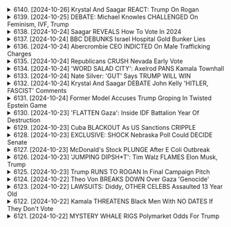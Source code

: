 <details>
<summary>6140. [2024-10-26] Krystal And Saagar REACT: Trump On Rogan</summary><br>

<a href="https://www.youtube.com/watch?v=9DI9QkunnJw" target="_blank">
    <img src="https://img.youtube.com/vi/9DI9QkunnJw/maxresdefault.jpg" 
        alt="[Youtube]" width="200">
</a>

# Krystal And Saagar REACT: Trump On Rogan

以下は、提供された文章の客観的な要約です。内容を小節に分け、条項形式で整理しています。

**I. ポッドキャストにおける政治家インタビューの現状に対する批判**

*   **インタビューの軟弱性:** 政治家がポッドキャストに登場し、友好的な雰囲気の中で軟派なインタビューを受ける傾向が強まっている。厳しい質疑応答が避けられ、有権者が候補者を真に理解する機会が不足している。
*   **プロパガンダの懸念:** 特定の政治家のインタビューは、単なる宣伝になりがちで、有益な議論を提供するものではないという批判がある。
*   **有権者の能力低下:** 厳しい質疑応答がない状況は、有権者自身が候補者を評価し、判断する能力低下につながるという懸念がある。
*   **インタビュー形式の非対称性:** 政治家がポッドキャストに参加する動機づけは、世論の圧力よりも、短期的な戦術的利点(好意的な印象を与えること)にある場合が多いと指摘。

**II. 各種問題に対する背景と考察**

*   **政治家への期待値の変化:** 過去においては政治家に対してより厳しい質問を求めることが一般的であったが、現代社会ではそうではない。
*   **特定のキャラクタータイプ:** 圧力をかけられるような質問をするには、育った背景や性格タイプが影響する。
*   **インタビューの対象者:** 賭け金が少ない作家などと比較して、政治家は大統領候補であるという点、および異質性から、異なる基準で評価されるべきであると主張。
*   **議論の形の欠如:** 現在は政治討論会が減少しており、有権者が候補者の政策やビジョンを比較する機会が不足している。

**III. 全体的な結論と問題提起**

*   **憂鬱な現状認識:** 全体として、政治インタビューの質の低下や、有意義な議論の欠如を憂慮する認識が示されています。
*   **今後の動向:** ポッドキャストにおける政治的議論の特徴が今後も変わらないだろうという予想。
*   **有意義な議論の必要性:** 政治家に対するインタビューは、単なる宣伝ではなく、有権者が候補者を評価するための有意義な情報を提供するものでなければならないという主張。
</details>

<details>
<summary>6139. [2024-10-25] DEBATE: Michael Knowles CHALLENGED On Feminism, IVF, Trump</summary><br>

<a href="https://www.youtube.com/watch?v=7mFRIppbBCA" target="_blank">
    <img src="https://img.youtube.com/vi/7mFRIppbBCA/maxresdefault.jpg" 
        alt="[Youtube]" width="200">
</a>

# DEBATE: Michael Knowles CHALLENGED On Feminism, IVF, Trump

## Breaking Points 討論內容重點整理 (Michael Knowles & Ryan Grim)

**核心主題:** 本集 Breaking Points 討論了美國政治、公共利益、個人主義及文化議題，並批判了當前民主黨的發展方向。

**I. 政治路線對立:**

* **昔日分工的顛倒:** 現今美國政治出現了角色互換的趨勢。過往共和黨強調個人主義與經濟增長，民主黨強調公共利益；如今情況顛倒，共和黨(特別是保守派)更关注公共利益与團結，民主党則更加強調過度的個人主義與個人自由。
* **民主黨缺失公共利益：** 討論者認為民主黨忽視了公共利益，而著重於個人選擇及自由，例如關於性別、堕胎等議題。
* **伯尼·桑德斯：** 討論者讚賞伯尼·桑德斯對公共利益的關注，但批評他的方案並未真正切中要害(如同 G.K. Chesterton 對 George Bernard Shaw 的評價。前者欣賞後者的價值觀，但認為方向錯誤)。

**II. 文化議題與女性主義批判:**

* **女性主義的负面影響：** 討論者認為現狀下的女性主義有害，導致女性處於劣勢，並反對女性主義的核心觀點。他們將中絶視為女性主義問題的一個側面，而非核心。他們認為女性主義對人性的理解存在根本錯誤。
* **中絕議題：** 對於中絶議題，討論者認為其並非女性主义的核心所在，而是一个独立的問題，并且是对女性的伤害。

**III. 媒體與紀錄片**

* **Daily Wire 紀錄片：《My candle won't defeat the allegations》** 討論者提到了他們製作的紀錄片，核心在於批判過度關注中絶議題的傾向，並論述女性主義的危害。

**IV. 政治共識與社群目標**

* **對共同目標的渴望：** 討論者指出，許多人渴望參與有共同目標、具有意義的社群活動。他們認為選舉結果反映了這種渴望，以及對社會分裂的擔憂。
* **共和黨的共通利益：** 討論者認為共和黨在強調共通的經濟利益和團結方面，做得比民主黨更好。

**V. 其餘討論內容:**

* **歷史典故：** 討論者引用了 G.K. Chesterton 和 George Bernard Shaw 的友誼，用來闡述伯尼·桑德斯的理念。
* **語詞來源：** 討論者对 "Strumpet" 这个词的词源进行了讨论.
* **社會目標：** 讨论对社会目标的追求.

**总结:** 本集 Breaking Points 主要批判了當前美國民主黨的發展趨勢，以及現代女性主義的影響。强调了團結、公共利益和共同目標的重要性，並認為這些價值觀正在美國社會中逐漸流失。
</details>

<details>
<summary>6138. [2024-10-24] Saagar REVEALS How To Vote In 2024</summary><br>

<a href="https://www.youtube.com/watch?v=0s5FOkLhxkY" target="_blank">
    <img src="https://img.youtube.com/vi/0s5FOkLhxkY/maxresdefault.jpg" 
        alt="[Youtube]" width="200">
</a>

# Saagar REVEALS How To Vote In 2024

## 總統權力與影響力：重點摘要

以下內容基於文章所述，歸納總統權力、實際影響力及投票考量：

**I. 總統權力範圍概述**

*   **外交與戰爭:** 外交權與參與戰爭的權力是總統明確的權力。
*   **最高法院任命:** 總統通過任命最高法院大法官，影響長期司法決策和法律解讀（涉及社會法及經濟法）。
*   **行政命令解讀:** 總統可透過對現有法律的行政解讀，影響政策走向（以移民政策為例）。
*   **赦免權:** 總統擁有赦免權力。

**II. 總統影響力的實際限制**

*   ** Конгрес（國會）:** 總統對 законодательство（立法）有間接影響，但最終決定權掌握在國會手中。總統推動法案的成功率取決於與國會的協調及妥協，或利用民意壓力。
*   **司法覆議權:** 最高法院可透過判決宣告總統行政命令違憲，限制總統權力。
*   **官僚機構:** 各部會官僚系統對於政策推動有重要的影響力，總統難以完全掌控。

**III. 總統權力與特定政策領域**

*   **移民政策:** 總統可透過行政命令 (例如：邊境政策) 影響移民情況，但根本變更需國會通過法律修正。
*   **財政與稅務:** 總統可通過預算法案影響財政分配，但稅制變更需國會通過法案。
*   **外交政策:** 總統可以推動外交路線，但涉及國際條約仍需國會批准。

**IV. 「溫控民意」 政治理論**

*   **政治權力擺動：**  此理論指出：左派上台，國家政策偏向右；右派上台，國家政策偏向左。
*   **政策實際執行：** 投票人應了解，自己投票時看到的，是現行法律的解讀，而非政客許諾的美好藍圖。

**V. 投票考量 (對選民的建議)**

*   **自問自答：**
    1.  所重視的政策，總統是否真正有能力執行？
    2.  即使總統能夠推動政策，政策是否能通過國會審議成為法律?
*    **明確目標：** 投票前，應清晰了解自己的政治目標，而非盲目支持某一位政黨或候選人,了解可行的政策空間及可能性。
*   **設定合理期待：**  不要期望總統能徹底改變現狀，權力是有限的。

**VI. 「非凡總統」的期望與現實**

*   **歷史案例:** 富蘭克林．羅斯福（FDR）和西奧多．羅斯維爾特（Teddy Roosevelt）都是能真正影響並推動國家進步的總統。
*   **當今挑戰:**  當今的總統權力受到更多限制，很難複製歷史上那些非凡總統的偉業。

**總體結論：**

文章強調，理性選民應該清楚了解總統權力的局限性，設定合理的期望,並根據自己重視的政策來做出選擇。參與投票固然重要，但在投票前仔細思考,了解自己正在投票的是什麼,才有可能真正影響國家的發展方向。
</details>

<details>
<summary>6137. [2024-10-24] BBC DEBUNKS Israel Hospital Gold Bunker Lies</summary><br>

<a href="https://www.youtube.com/watch?v=TeiyDGsbSws" target="_blank">
    <img src="https://img.youtube.com/vi/TeiyDGsbSws/maxresdefault.jpg" 
        alt="[Youtube]" width="200">
</a>

# BBC DEBUNKS Israel Hospital Gold Bunker Lies

以下是內容的重點整理，以條列格式呈現，並使用正式用語：

**一、 加沙地帶人道主義危機和以軍策略**

*   **封鎖策略及糧食禁運：** 以色列似乎實施「軍事長官計畫」，意圖封鎖北加沙，透過切斷糧食供應迫使居民離開，並假設所有該地區住民均為哈瑪斯成員。
*   **美國政府的擔憂及以色列的否認：**  美國官員已注意到該策略並表達關切，以色列則否認實施該計畫，但仍私下執行。
*   **實際情況：** 北加沙已出現嚴重的糧食短缺，且援助物資受到阻礙，導致民眾爭奪物資的場面頻頻發生。 數週來，北加沙幾乎未獲得糧食援助。
*   **強迫撤離與傷亡：** 以色列軍隊強制撤離北加沙地區，在此過程中發生槍擊和民眾傷亡事件。

**二、 地區政治格局的轉變**

*   **沙烏地阿拉伯與伊朗的外交突破：** 首次舉行了兩軍的聯合軍事演習，顯示出沙烏地阿拉伯與伊朗關係的改善。
*   **中東地區的聯手：** 隨著巴勒斯坦問題日益受到關注，中國正充當以色列與一些中東國家之間的調解人。
*   **地區力量的重新排列：** 此次事件可能導致中東地區出現新的聯盟，與美國和以色列形成對立。

**三、 美國政府的角色與政策立場**

*   **對以色列政策的關切：** 美國政府對以色列的封鎖策略表示擔憂，並認為其可能對地區穩定造成負面影響。
*   **對以色列的資金支援：** 雖然美國政府對以色列採取行動表示擔憂，但仍持續對其提供資金和軍事支援，這引發了對美國政策一致性的質疑。
*    **缺乏透明度：** 美國政府在公開聲明方面不夠透明，避免批評以色列。

**四、 其他重要議題**

*   **宗教衝突：** 蘇內主義和什葉派間的長期衝突是該地區局勢複雜性的一項因素。
*   **戰爭遺產：**伊拉克戰爭等過往衝突是中東問題的基礎。
*   **中國的影響力：** 中國積極參與中東地區的外交，正在尋求擴大其影響力。
*   **人道主義擔憂：** 由於對哈馬斯成員的誤解，導致對無辜平民造成傷害。

總體而言，此段資訊強調了加沙地區持續惡化的人道主義危機，地區政治格局的轉變以及美國政府所面臨的複雜挑戰。
</details>

<details>
<summary>6136. [2024-10-24] Abercrombie CEO INDICTED On Male Trafficking Charges</summary><br>

<a href="https://www.youtube.com/watch?v=XcDyNBY0kQY" target="_blank">
    <img src="https://img.youtube.com/vi/XcDyNBY0kQY/maxresdefault.jpg" 
        alt="[Youtube]" width="200">
</a>

# Abercrombie CEO INDICTED On Male Trafficking Charges

## 關鍵重點摘要：Abernathy、Didy、Weinstein 等的權力濫用和性侵案件

本報告對涉及 Abernathy、Didy、Weinstein 等人，以及更廣泛的模範行業中性侵和權力濫用的案件進行剖析。

**核心指控與案例：**

*   **Abernathy 案件:** 指控涉及性侵、強制注射等對年輕男模的性侵和虐待，權力對比極端，Abernathy 透過控制事業機會和脅迫對受害者施暴數十年。
*   **權力控制與脅迫:** 指控者指出，類似於 Didy、Weinstein 和 Harvey Weinstein 的手法，Abernathy 透過提供事業機會的承諾，脅迫年輕男模進行性行為，並利用權力差距進行多項不當行為。
*   **業界濫觴和遮掩:** 此類權力濫用的行為長期存在，業界內人士知情，但長期遮掩。
*   **案例類比:** 案件類比於 Harvey Weinstein 的「選角沙發」，以及 Nickelodean 的兒童性侵案，顯示在各個產業，尤其是對年輕人、弱勢群體更為突出。

**系統性問題和更廣泛的影響：**

*   **權力失衡問題:** 權力強者與希望追求事業成功者之間存在巨大的權力失衡，導致不平等關係和濫用。
*   **業界的普遍性問題:** 性侵和權力濫用不僅僅存在於模特行業，而是各個行業中的普遍性問題，尤其在注重外貌、權力和成功機會的行業。
*   **文化態度的轉變:** 社會對於性侵行為的認知度以及文化態度正在轉變，但長久以來缺乏認真對待與關注。

**受害者的困境：**

*   **指控的勇氣:** 受害者需要極大的勇氣才能站出來指控性侵，特別是男性受害者，更需要克服社會刻板印象。
*   **心理創傷:** 受害者在遭受性侵後可能會遭受長期心理創傷。
*   **業界沉默：** 業界長期以來對此類行為選擇性沉默，加劇了受害者的處境。

**總結：**

此案件凸顯了權力濫用、性侵以及相關行業長期存在的系統性問題。必須採取行動，建立更安全、尊重和公平的環境，保護弱勢群體，並確保責任追究。
</details>

<details>
<summary>6135. [2024-10-24] Republicans CRUSH Nevada Early Vote</summary><br>

<a href="https://www.youtube.com/watch?v=OS1h5t5d2Ao" target="_blank">
    <img src="https://img.youtube.com/vi/OS1h5t5d2Ao/maxresdefault.jpg" 
        alt="[Youtube]" width="200">
</a>

# Republicans CRUSH Nevada Early Vote

## 概括重點整理：政治與土地變遷趨勢

以下為上述文字紀錄之重點整理，以條列式呈現，並採用正式用語進行歸納：

**一、全國房地產與人口流動趨勢：**

*   **人口流動增強：** 全美各地均出現人口流動現象，尤其以太陽帶（Sun Belt，指美國南部與西南部）地區為最顯著，為二次大戰後最大規模的國內遷徙。
*   **城鄉差異擴大：** 隨著人口遷徙，過去相對未開發的各州（如蒙坦納州）正面臨人口結構的快速更變，及由外來人口所帶來的文化及生活方式的衝擊。
*   **房地產價格波動：** 人口遷徙與房地產市場的連動，導致部分地區（如蒙坦納州、德克薩斯州、加利福尼亞州）的房地產價格上漲，使得當地居民產生不滿。

**二、蒙塔納州選舉與社會政治動態：**

*   **蒙塔納州參議員選舉變化：** 民主黨參議員候選人約翰·泰斯特（Jon Tester）可能面臨落選風險，對手提姆·薛 (Tim Sheehy) 在一次事件中被踢爆造假履歷。
*   **社群分化：** 湧入蒙塔納州的保守派人士與在地居民間產生摩擦，形成社群分化，本地人對外來人口的文化入侵與地價上漲感到不滿。
*   **選情與在地身份認同：** 該州選舉呈現一種特殊的現象，在地長大的候選人（如泰斯特）強調與本地價值觀的聯繫，以對抗外來人口的挑戰。

**三、全國政治與社會議題的關聯：**

*   **政治極化的影響：** 人口遷徙加劇了政治極化現象，不同政治立場的人群集中在特定地區，使得選舉和社會議題更加緊張。
*   **土地使用與環境保護：** 人口增長與土地開發帶來資源競爭與環境保護的問題，使得土地使用成為爭議核心。
*   **在地認同的強化：** 在人口流動的背景下，在地認同和地方文化價值觀受到重視，成為政治競選和社群建設的重要策略。

**四、傳播媒體與資訊傳遞：**

*   **影音傳播的影響：** 利用影音平台（如 YouTube）傳遞資訊，並鼓勵觀眾點讚與留言，以擴大節目影響力。
*   **訂閱機制與獨立媒體：** 透過訂閱機制獲取資金，支持獨立媒體的發展，並提供觀眾免費接收節目資訊的管道。

**總結:**

上述內容揭示了美國人口流動與地區政治變遷的複雜關聯。在人口重分配的趨勢下，各地區的政治生態、社群關係、土地使用等議題均受到深刻影響。理解這些變遷對於認識美國當前社會政治趨勢至關重要。
</details>

<details>
<summary>6134. [2024-10-24] 'WORD SALAD CITY': Axelrod PANS Kamala Townhall</summary><br>

<a href="https://www.youtube.com/watch?v=vBtZJF4s4LA" target="_blank">
    <img src="https://img.youtube.com/vi/vBtZJF4s4LA/maxresdefault.jpg" 
        alt="[Youtube]" width="200">
</a>

# 'WORD SALAD CITY': Axelrod PANS Kamala Townhall

## Breaking Points 討論 Kamala Harris 的競選策略分析：重點摘要

以下為對 Breaking Points 對 Kamala Harris (KLA Harris) 競選策略的討論重點整理：

**一、 主要的競選信息與政策焦點：**

*   **經濟議題的突破口：** Harris 團隊在經濟議題上進行大量廣告投入，並在多個經濟問題的民意調查中，超越了 Trump 的支持度。
*   **稅金、日用品成本與醫療：**  Harris 在稅金、日常用品成本上更有說服力，縮小了與 Trump 在醫療費用和燃油價格等問題上的不利差異。
*   **針對特定族群的政策訊息：**  討論指出，Harris 的政策訊息似乎有效地向特定選民傳達，特別是在經濟問題上。

**二、 Harris 的談判風格及公眾形象：**

*   **“詞語沙拉城市”(Word Salad City)：**  批評 Harris 經常迴避直接回答問題，轉而使用冗長且不切題的回答，被形容為進入“詞語沙拉城市”。
*   **媒體標準的差異：** 討論指出，與 Trump 相比，Harris 在媒體的審查和關注度方面，有明顯差異。 Trump 傾向於因其標新立異的言論而受到更多關注和審查。
*    **對抗媒體批判：** 评论员认为，哈里斯经常规避问题。

**三、 Harris 在激烈州(Battleground State)的策略：**

*   **經濟廣告的重點投放：**  Harris 團隊在激烈州進行了大量的經濟問題廣告投放，似乎對選民產生了積極影響。
*   **有效彌補經濟 Gap：**  Harris 利用廣告策略，有效地縮小了在經濟議題上的支持度差距。

**四、 對競爭對手 Trump 的分析：**

*   **媒體審查的雙重標準：** 讨论指出，媒体对 Trump 和 Harris 的标准存在差异。Trump 的言行更受关注和审查，而 Harris 的行为则相对较少。
*   **獨特的政治家身份：**   Trump 被認為是一個獨特的政治家，享有不同的媒體審查標準。

**五、 討論結論：**

*   **政策的有效性與可行性：**   评论员对哈里斯的政策是否可以真正实施表示怀疑。
*   **政治现实的考量：**   讨论承认华盛顿的政治环境复杂，实现政策目标可能面临诸多阻碍。
*  **哈里斯的優勢：** Harris 的競選策略似乎正在產生影響，尤其是在經濟問題上。
</details>

<details>
<summary>6133. [2024-10-24] Nate Silver: 'GUT' Says TRUMP WILL WIN</summary><br>

<a href="https://www.youtube.com/watch?v=Xo5TCvfjNWI" target="_blank">
    <img src="https://img.youtube.com/vi/Xo5TCvfjNWI/maxresdefault.jpg" 
        alt="[Youtube]" width="200">
</a>

# Nate Silver: 'GUT' Says TRUMP WILL WIN

## 本文 學術內容總結

以下依據文章內容，進行重點歸納整理：

**一、大選民意與傾向分析**

*   **整體情勢概觀：** 本文分析美國總統大選前夕的民意調查數據，並指出目前（截至文稿所述時間）對於特朗普而言，大選情勢相對樂觀，但強調隨時可能有變數。
*   **關鍵搖擺州：** 特別關注了「藍牆州」（Blue Wall States）—— 賓夕法尼亞州、密西根州等地的選情，這些地區在過去一直是民主黨的票倉，但近年來選情呈現反轉趨勢。數據顯示，這些地區早期投票的傾向與過往不同，正向共和黨傾斜。
*   **無黨派選民的分析：** 對無黨派選民的投票動向進行解讀，指出其中包含不少曾為共和黨員，但因種種因素脫離黨籍的選民。同時，也觀察到越來越多的年輕選民，雖然對民主黨抱有疑慮，但仍傾向於將選票投給民主黨候選人，而非共和黨。
*   **內華達州的選情：** 在內華達州，早期投票數據顯示，年輕的無黨派選民比例較高。這些選民對民主黨的支持度通常較高，但作者認為，仍需觀察實際投票情況，以判斷內華達州的選情是否會向民主黨靠攏。
*   **對手哈里斯的策略分析：**指出對手哈里斯的策略，包含試圖加深選民對特朗普的負面印象，以及試圖塑造其危險形象。

**二、 選民人口統計學及政治態度變化**

*    **年輕族群的政治立場：** 文本強調年輕一代選民對傳統黨派的認同感降低，更傾向於基於特定議題進行投票。儘管對民主黨存在疑慮，他們通常仍不願支持共和黨。
*   **無黨派選民的多樣性：** 分析無黨派選民的構成，發現他們既包含曾為共和黨員，也包含對各黨派皆不滿意的年輕族群，導致他們的投票動向難以預測。

**三、 競選策略及候選人形象塑造**

* **哈里斯競選策略分析：**分析哈里斯的競選策略，包含嘗試加深選民對特朗普的負面印象，以及利用選民對其領導能力的擔憂。
*   **候選人形象：** 強調了對哈里斯的領導能力和形象的質疑，例如對其擔任最高司令官資格的疑慮。

**四、選舉預測與影響因素**

*   **搖擺州的重要性：** 強調了搖摆州對大選結果的影響，以及早期投票數據對選情預測的重要性。
*  **早期投票數據分析：** 強調了早期投票數據在不同搖摆州呈現的趨勢及對選情的影響，並指出各州選情發展有異。

**總結：**

作者通過對民意調查數據和早期投票趨勢的分析，對美國總統大選前的選情進行了評估。作者認為，特朗普目前處於有利地位，但選情仍存在變數，特別是搖摆州和無黨派選民的態度變化。
</details>

<details>
<summary>6132. [2024-10-24] Krystal And Saagar DEBATE John Kelly 'HITLER, FASCIST' Comments</summary><br>

<a href="https://www.youtube.com/watch?v=QCG3GBU3OWg" target="_blank">
    <img src="https://img.youtube.com/vi/QCG3GBU3OWg/maxresdefault.jpg" 
        alt="[Youtube]" width="200">
</a>

# Krystal And Saagar DEBATE John Kelly 'HITLER, FASCIST' Comments

## Breaking Points 访谈内容的重点摘要和结构化整理

以下是对 Breaking Points 频道访谈内容的重点整理，以小节分类，并结构化为清晰的要点，力求客观、正式：

**I. 对特朗普政府时期及之后事件的评估**

*   **权力制衡的削弱：** 访谈嘉宾认为最高法院在制度层面的权力制衡作用已经失效（“卡伦奇”），加剧了对政治体系稳定性的担忧。
*   **特朗普的煽动性言论：**嘉宾指出，即使特朗普不再担任总统，他煽动性言论的风险依然存在，尤其是在最糟糕的情况下可能会煽动极端行为。
*   **前政府官员的证词：**特朗普的许多曾经支持他的官员( 包括副总统)，公开批评特朗普的极端冲动。这进一步表明特朗普对系统的潜在破坏性。

**II. 对 1 月 6 日事件的反思与评估**

*   **重演风险较低：** 尽管过去存在风险，但嘉宾认为由于多方面的因素，重演 1 月 6 日事件的可能性已经显著降低。这些因素包括：
    *   **法律体系的反应：** 与涉及1月6事件的涉案人员已经采取了明确的法律行动，例如失去律师资格、破产等。
    *   **机构合作: ** 机构已经从之前发生的事件中吸取了教训， 并进行必要的协调合作以避免类似事件再次发生。
    *   **选举制度的修正:** 由于选举人投票法（Election Count Act）的通过及其他相关制度的调整，未来发生类似情况的可能性已降低。
*   **潜在的新风险:** 与完全避免类似事件相比，更需要注意潜在的新变种风险，即其他形式的煽动性言论或行动。

**III. 权力制衡及制度的风险**

*   **司法公正的丧失：**嘉宾强调，司法部门如果沦为政治工具， 迫害政治对手，将对国家构成重大威胁。
*   **对机构合法性的削弱：** 滥用司法资源对政治对手进行追责， 会对国家机构的可靠性与公正性造成严重的破坏。

**IV. 对制度主义者的担忧**

*   **对国家稳定性的潜在威胁：** 嘉宾认为，缺乏有效的制衡机制，国家机构失去监督，将对国家的稳定造成潜在威胁，而这一点是需要认真对待的。

**V. 呼吁独立媒体的支持**

*   **独立媒体的重要性：** 嘉宾强调独立媒体在提供公正、客观信息方面的重要作用。
*   **支持独立媒体的号召：** 鼓励观众通过订阅Breaking Points频道，支持独立媒体的发展。
</details>

<details>
<summary>6131. [2024-10-24] Former Model Accuses Trump Groping In Twisted Epstein Game</summary><br>

<a href="https://www.youtube.com/watch?v=IgMB7qBFhuU" target="_blank">
    <img src="https://img.youtube.com/vi/IgMB7qBFhuU/maxresdefault.jpg" 
        alt="[Youtube]" width="200">
</a>

# Former Model Accuses Trump Groping In Twisted Epstein Game

## Wisconsin 選舉分析重點整理

**一、選民動態與人口結構**

*   **人口凍結現象：** Wisconsin 沒有出現因為大量移民改變選民結構的現象 (與其他州相比)，選民結構相對穩定。
*   **藍領選民動向：** Worker Class 選民對Harris的危機處理能力感到質疑，需要她展現魄力與自信。
*   **選民區間：** Harris的策略在於吸引那些原先對於政治毫無興趣，卻可能轉向投票給 Donald Trump 的選民。

**二、 Harris 競選策略分析**

*   **媒體策略轉變：** Harris 競選團隊策略上開始注重Podcast、訪談節目等非傳統媒体，以接觸新選民。

    *   **Podcast優勢：** 透過Podcast發掘原本沒有政治傾向之選民，與他們建立聯繫。
*   **Harris 個人形象塑造：**

    *   **危機處理能力展现：** 透過媒體曝光，強調她在危機狀況下能處理問題的能力，並展現自信的態度。
    *   **塑造親和力：** Harris 嘗試塑造親和力與平易近人的形象，避免如同 Hillary Clinton 般給人高傲印象。
    *   **強調防衛與軍事：** 強調防衛與軍事方面的政策，吸引對國家安全感較高的選民，即使此舉可能與部分民主黨價值觀相左。

**三、 Trump競選策略分析**

*   **安心感與親和力策略：** Trump 的策略在於傳達安心感，塑造親和力，並將所有問題簡化為 “便宜汽油”與 “令人不悅的推文”所能代表的一切。
*   **轉移焦點：** Trump 將重點放在讓選民相信Harris的能力，而非深入政策討論。

**四、 競選重點與挑戰**

*   **Harris面臨挑戰：** Harris 需要避免在訪談中犯錯或被人掣肘，才能有效傳達訊息。
*   **成功要素：** 若能在訪談中展現其能言之鑿唇的能力，並讓選民相信她能處理危機，則能有效提升選情。
*   **Fox News 的作用：** 儘管 Fox News 可能對 Harris 抱持偏見，但其提供的曝光度對 Harris 來說是正面，能夠展現她應對質疑的能力。

**五、總體分析**

*   **Podcast策略效益：** 競選團隊對於Podcast策略的效益持保留態度，但認為只要能接觸到新的選民，仍具價值。
*   **訊息傳遞：** 競選團隊將重點放在每天發佈訊息，並在新聞週報中取得曝光度，以改變選情。
</details>

<details>
<summary>6130. [2024-10-23] 'FLATTEN Gaza': Inside IDF Battalion Year Of Destruction</summary><br>

<a href="https://www.youtube.com/watch?v=Q2eJHOKBpZw" target="_blank">
    <img src="https://img.youtube.com/vi/Q2eJHOKBpZw/maxresdefault.jpg" 
        alt="[Youtube]" width="200">
</a>

# 'FLATTEN Gaza': Inside IDF Battalion Year Of Destruction

好的，以下是根據所提供文字整理的重點摘要，以正式用語呈現，並按小節劃分，以條列式呈現：

**一、事件概述**

*   **文化遺產破壞與集體懲罰：** 以色列軍隊與士兵公然宣稱破壞加薩地區的巴勒斯坦文化、社會和政治體系，並實行集體懲罰。此舉暗示著不僅是軍事消除，而是全面的民族 cleansing（民族淨化）。
*   **標準雙重現象：** 以色列聲稱堅持高標準，但其行為與二戰後建立的自由主義國際秩序的原則相抵觸，顯露出標準雙重。
*   **報復動機：** 以色列的行為被視為對過去戰爭和暴行的報復，並與聖經中對亞馬雷克人的懲罰相提並論。

**二、自由主義國際秩序的衰落**

*   **自由主義秩序的失敗：** 此次事件被視為全球自由主義，或戰後全球自由主義的失敗之例。
*   **模式顯著：** 這種報復性行為是既定的模式，而非孤立事件，表明人類在經歷重大苦難後，往往會以激烈的手段回擊。
*   **標準應用困難：** 國際社會對於如何在國際法上定義及應用標準遇到困難，即使對於像普丁和以色列這樣的國家也如此。

**三、以色列的態度及影響**

*   **缺乏羞恥感：** 儘管外界對於此次事件是否構成種族滅絕展開辯論，以色列軍官和士兵似乎缺乏羞恥感。
*   **對巴勒斯坦的系統破壞：** 以色列軍隊不僅關注軍事消除，還旨在摧毀整個巴勒斯坦社會和文化體系。
*   **武器實驗：** 有指控稱，以色列的軍事網絡產業複合體利用巴勒斯坦人和佔領地進行新的武器實驗，並以產品在人體上的測試結果進行推銷。

**四、節目預告**

*   **來賓：** 週五節目邀請了Michael Knowels。
*   **選舉：** 節目將邀請 Daily Wire 的來賓參與討論選舉議題。
*   **週末節目：** 將分享 Anthony Loewenstein 的 pod cast 關於以色列軍事網絡產業複合體如何利用巴勒斯坦人和佔領地進行武器實驗。
*   **贊助：** 鼓勵聽眾訪問 Breakingpoints.com 以獲得無廣告的完整版本和支持節目。

希望這份摘要符合您的要求。
</details>

<details>
<summary>6129. [2024-10-23] Cuba BLACKOUT As US Sanctions CRIPPLE</summary><br>

<a href="https://www.youtube.com/watch?v=YudfjkAAPTU" target="_blank">
    <img src="https://img.youtube.com/vi/YudfjkAAPTU/maxresdefault.jpg" 
        alt="[Youtube]" width="200">
</a>

# Cuba BLACKOUT As US Sanctions CRIPPLE

以下是此片段中的主要觀念，以結構化的方式呈現：

**1. 對古巴制裁和政策的總體批評：**

*   **惡意和復仇性政策：**發言者認為，美國對古巴的政策大多是報復和惡意的，而非基於合理的戰略考量。
*   **旅遊限制：** 針對歐洲遊客允許免簽進入美國，但前往古巴者將被禁止10年內入境美國的政策，被認為是不必要的且具有報復性的。
*   **限制巡遊遊艇：**允許古巴裔美國人起訴巡遊公司，認為該公司應該是他們的資產，導致遊輪停止在哈瓦那停靠，進一步損害了古巴的旅遊業。

**2. 對古巴政治及經濟的觀點：**

*   **共產主義的不可行：**發言者認為古巴的共產主義體制是不可行的，並指出了相關的社會經濟問題。
*   **經濟開放的可能性：**如果解除對古巴的制裁，古巴可能會轉向更市場化的經濟體系。
*   **精英掌控：**即使開放經濟，可能只會將財富集中在少數精英手中，但也強調此情況與古巴原有的精英控制相比，有差異。

**3. 古巴地緣戰略考量：**

*   **古巴作為潛在兵器部署地點：**美國擔憂古巴可能像冷戰時期那樣，成為中國等敵對國家部署武器的基地，對美國構成威脅。
*   **核威脅：**即使不是直接的核威脅，古巴的問題最終可能會演變為與核武器相關的爭端。

**4. 古巴社會趨勢：**

*   **移民：**大量古巴人正在尋求離開古巴的方式，通過南美國家前往美國等國家，與早期的馬里亞爾船員事件類似。
*   **旅游业的衰落：** 旅游业正受到制裁和政策的负面影响而遭受打击。

**5. 對其他媒體的評論：**

*   **媒體報導：**對主流媒體報導蓋薩事件的質疑，並稱對此事件的詳細報導更為出色。

總體而言，發言者對美國對古巴的政策持批評態度，認為這些政策大多是基於惡意和復仇，而非戰略，並指出這些政策對古巴的經濟和社會產生了负面影响。同時，也強調古巴的地緣戰略重要性。
</details>

<details>
<summary>6128. [2024-10-23] EXCLUSIVE: SHOCK Nebraska Poll Could DECIDE Senate</summary><br>

<a href="https://www.youtube.com/watch?v=AD-IKSLP7-8" target="_blank">
    <img src="https://img.youtube.com/vi/AD-IKSLP7-8/maxresdefault.jpg" 
        alt="[Youtube]" width="200">
</a>

# EXCLUSIVE: SHOCK Nebraska Poll Could DECIDE Senate

以下針對提供文本的重點整理，包含選舉背景、選民動向和候選人策略。

**I. 選舉背景與情势**

*   **選舉關鍵：** 內布拉斯加州上議院議員席位的競選，結果將影響美國議會的控制權。
*   **現狀評估：** 共和黨候選人德布·費雪 (Deb Fischer) 目前領先，但民主黨候簡·奧斯本 (Dan Osborn) 展現出競爭力。
*   **選舉時間：** 選舉接近尾聲，投票正透過郵寄方式進行。

**II. 選民動向與分析**

*   **黨派效忠度：** 共和黨選民對唐納·川普的忠誠度極高(高達94%)。
*   **關鍵票源：** 奧斯本需要能夠爭取到一部分共和黨選民(約14%)的支持，才能扭轉局勢。
*   **政治極化：** 在極化的政治環境下，選民往往只看重政黨立場，而忽略候選人的個別特質。

**III. 候選人策略與挑戰**

*   **費雪的優勢：** 費雪與五角大樓關係密切，有充足的選舉資金支持。
*   **費雪面臨的挑戰：** 如何確保共和黨選民的動員率，並有效抵擋奧斯本的攻勢。
*   **奧斯本的挑戰：** 需要說服獨立選民與搖擺選民，建立對他的信任；並有效爭取到共和黨選民的支持。
*   **政策立場：** 奧斯本需要明確他的政治立場，特別是在關鍵議題上。他的模糊態度可能會被選民質疑。
*   **政黨聯盟：** 選民對奧斯本與何種政黨合作(民主黨、共和黨或無黨籍)感到猶豫不決。這會影響選民對他的信任度。

**IV. 選舉資金與訊息傳遞**

*   **選舉資金：** 共和黨可能會投入更多資金到內布拉斯加州，以確保勝利。
*   **廣告策略:** 如何運用電視廣告有效觸達選民，是一個重要的議題。由於內布拉斯加州人較少收看電視，如何讓選民接觸到廣告是一個挑戰。
*    **訊息重點：** 候選人需要有效的溝通策略，讓選民了解他們的政策立場，並建立選民的信任。

**總結：**

內布拉斯加州上議院議員席位競選已接近尾聲，選舉結果將決定美國議會的控制權。 共和黨候選人費雪目前具有優勢，但民主黨候選人奧斯本也具有競爭力。 最終結果將取決於候選人能否有效爭取到搖擺選民的支持，以及在訊息傳遞和選舉資金等關鍵因素上取得成功。
</details>

<details>
<summary>6127. [2024-10-23] McDonald's Stock PLUNGE After E Coli Outbreak</summary><br>

<a href="https://www.youtube.com/watch?v=yu1jqIep3xs" target="_blank">
    <img src="https://img.youtube.com/vi/yu1jqIep3xs/maxresdefault.jpg" 
        alt="[Youtube]" width="200">
</a>

# McDonald's Stock PLUNGE After E Coli Outbreak

## 學術文獻總結：麥當勞大腸桿菌疫情分析

**概述：**

本學術文獻整理針對近期麥當勞爆發的食物傳播性疾病事件進行分析。該事件涉及多州受影響，初步判定來自於食材污染，並探討了疫情背後可能的原因、公眾衛生應對與潛在的飲食潮流影響。

**一、疫情概況與影響**

*   **疫情蔓延：** 報導指出，事件於2024年10月22日爆發，共影響十個美國州（科羅拉多、堪薩斯、猶他、懷俄明、愛達荷、衣阿華、密蘇里、蒙特拿、奈布拉斯卡、內華達、新墨西哥、奧克拉荷馬）。截至報告時間，已確認49人感染，一人因大腸桿菌感染死亡，另有十人因病入院。
*   **病原判定：** 初步調查認為，感染源可能與麥當勞的「四分之一磅手作漢堡」（Quarter Pounder）餐點中的生洋蔥有關。疫情蔓延模式與供應鏈的集中性具有高度關聯性。

**二、疫情肇因與食品安全**

*   **污染源追查：** 調查人員正積極鑑定污染的食材成分，初步鎖定由單一供應商提供的生洋蔥為潛在污染源。
*   **生洋蔥風險：** 生洋蔥具備微生物滋生的特性，大腸桿菌的控制相對困難，成為食品安全管理的重大隱患。
*   **工業化食品安全：** 文獻提及，儘管快餐業強調衛生標準，但其工業化生產模式仍存在食品安全風險。

**三、公眾衛生應對措施**

*   **即時性應對：** 麥當勞與公眾衛生部門積極合作展開疫情調查與控制，已暫停部分地區供應四分之一磅手作漢堡中使用的生洋蔥。
*   **供應鏈管理：** 透過追蹤供應鏈，找出潛在污染源，以控制疫情擴散。
*   **潛在風險提示：** 呼籲大眾注意食用生洋蔥的潛在風險，特別是免疫防禦較弱者。

**四、疫情所反映的飲食趨勢**

*   **對工業食品的反思：** 文獻提及前任總統川普對快餐業的態度，認為其注重工業化生產，但同時強調衛生標準，暗示著對於工業食品安全的質疑。
*   **無肉飲食的討論：** 文獻提及作者對無肉飲食的考慮，暗示著部分消費者對食品安全的擔憂，正促使他們尋求更健康、可持續的飲食方式。
* **食品安全意識提升：** 此次事件或將提升大眾對於食品安全及飲食選擇的意識。

**總結：**

本次事件提醒各方，除了強化食品安全管理外，還應完善供應鏈追溯體系、提升食品檢測能力、加強公眾衛宣教，並鼓勵發展多元化、可持續的飲食模式，以降低食品安全風險，維護公共健康。
</details>

<details>
<summary>6126. [2024-10-23] 'JUMPING DIPSH*T': Tim Walz FLAMES Elon Musk, Trump</summary><br>

<a href="https://www.youtube.com/watch?v=jUEuvddCI8g" target="_blank">
    <img src="https://img.youtube.com/vi/jUEuvddCI8g/maxresdefault.jpg" 
        alt="[Youtube]" width="200">
</a>

# 'JUMPING DIPSH*T': Tim Walz FLAMES Elon Musk, Trump

以下是從提供的文本中抽出清楚、客觀的重點整理，以小節歸納並采用條列格式：

**I. 哈里斯陣營的選戰策略及擔憂**

*   **關鍵信息傳播失敗：**將特朗普標記為威脅民主的策略，對勞工階層選民效果不佳。
*   **阿拉伯裔美國人選票流失：**民意調查顯示特朗普在阿拉伯裔美國人社群的支持率正在上升（從42%到45%）。
*   **對選舉夜結果的擔憂：**哈里斯陣營擔心特朗普會在選舉夜提前宣佈獲勝，並對此做好準備。
*   **選舉過程的透明度：**強調確保選舉過程公正與透明的重要性，以避免產生對選舉結果的質疑。

**II. 針對前政權的中東政策的批評**

*   **對陳舊外交政策的不滿：**批評布什政權的中東政策，並強調阿拉伯裔美國人對此的不滿，以及這可能對投票意向的影響。
*   **對加薩、黎巴嫩局勢的關注：**強調目前的國際局勢（加薩、黎巴嫩、伊朗）加劇了對美國政府的不信任感。

**III. 對選舉夜程序潛在問題的預期**

*   **歷史經驗：** 指出前一次選舉中，投票結果的延遲導致對選舉公正性的質疑和對結果的不信任。
*   **結果透明度：** 呼籲選舉夜能有更清晰的結果，但預期可能無法實現。

**IV. 哈里斯陣營的應對策略**

*   **預先準備：** 強調哈里斯的團隊已做好應對選舉日之後各種情況的準備。
*   **聚焦當下：** 陣營專注於目前的選舉挑戰。
*   **尋求明確結果：** 期望選民為確保明確的結果做出貢獻，而不仅仅是为了支持某个候选人。

**V. 其他討論要點**

*   **民主信息反噬：**重複“民主”字眼可能抵消吸引選民的效果。
*   **選民偏好：** 許多選民希望有明確的結果，而不是為了支持特定候選人而投出選票。
</details>

<details>
<summary>6125. [2024-10-23] Trump RUNS TO ROGAN In Final Campaign Pitch</summary><br>

<a href="https://www.youtube.com/watch?v=ThpMySFg0JI" target="_blank">
    <img src="https://img.youtube.com/vi/ThpMySFg0JI/maxresdefault.jpg" 
        alt="[Youtube]" width="200">
</a>

# Trump RUNS TO ROGAN In Final Campaign Pitch

## Breaking Points 內容重點摘要：

**一、競選活動與資金問題：**

*   **美國公司與美國Pack：** Elon Musk 成立美國公司 (美國Pack) 為競選活動提供資金支持。
*   **政治獻金與股權：** Musk 若進入政府高位，可能需要出售股權以避免利益衝突，觸發巨額資本利得稅，甚至導致破產。
*   **稅務減免與股權：** 存在潛在的稅務減免機會，但前提是必須放棄旗下的重要公司（如SpaceX、特斯拉）的CEO職位，否則減免額度可能微乎其微。

**二、潛在的利益衝突及道德風險：**

*   **政府合約與補貼：** Musk 的公司（如SpaceX、特斯拉）大量依賴政府合約和補貼，若進入政府，將失去監管和監督的必要性，存在潛在風險。
*   **利益衝突：** 進入政府後，Musk  可能需要處理涉及自身公司利益的政策決策，產生利益衝突，並對市場產生不公平的影響。
*   **缺乏透明度：** 由於Musk掌控多重商業權益，他是否會公允行使政府職務仍有待考量。

**三、右翼媒體的關注點：**

*   **關注點過於狹隘 :**  右翼媒體過於關注Musk個人的行為，而忽略了他公司的商業模式和政府支持，導致對其行為的理解不夠全面。
*    **缺乏獨立性**：右翼媒體對Musk的報道過於正面，缺乏獨立的分析和批判，未能充分揭示其行為的潛在風險。

**四、總體疑慮及道德困境**

*   **歷史類比:** 70年代的人或許難以想像這種情況–一個如此富有且擁有眾多商業利益的人進入政府高層。
*   **道德和法律邊界 :** 即使以最具慈善心態的方式進行，將Musk置於政府職位也將面臨幾乎不可能克服的道德和法律挑戰。

**五、鼓勵支持:**

*   **鼓勵點擊贊好按鈕 :** 請喜歡此影片的觀眾按讚。
*   **鼓勵訂閱 :** 請訂閱Breaking Points 及 Counterpoints 頻道。
*   **鼓勵加入會員 :** 如果有興趣，請訪問Breakingpoints outcome，成為VIP會員並每天獲得完整內容。
</details>

<details>
<summary>6124. [2024-10-22] Theo Von BREAKS DOWN Over Gaza 'Genocide'</summary><br>

<a href="https://www.youtube.com/watch?v=o-agETc7wp8" target="_blank">
    <img src="https://img.youtube.com/vi/o-agETc7wp8/maxresdefault.jpg" 
        alt="[Youtube]" width="200">
</a>

# Theo Von BREAKS DOWN Over Gaza 'Genocide'

以下為影片內容重點整理，以條列式呈現：

**一、對CNN報導的批評：**

*   批評 CNN 刊登以以色列士兵為主題的報導，該報導將其描述為因工作而遭受創傷，與二戰時期對獄卒的描寫相提並論，認為此舉不恰當。
*   強調以色列士兵在社群媒體上公開炫耀戰爭罪，而非感到良心不安，更顯得報導失焦。

**二、加沙與黎巴嫩的地緣政治情勢:**

*   以色列向美國提出，要求終止黎巴嫩戰爭，條件包含以色列軍隊在邊境強化軍備、重建軍事設施，以及黎巴嫩空域允許以色列軍方自由進行作戰行動。
*   將以色列的要求視為對黎巴嫩主權的侵犯，並將此類情勢比喻為在中國的控制下美國領土主權受限的情況。
*   指出以色列正在試圖將黎巴嫩的領土納入控制範圍，並以此類推，可能將其在加沙地帶的擴張政策類比。

**三、以色列的擴張意圖，與宣傳手法**

*    以色列暗示可能對加沙地帶進行全面佔領和重新定居政策，其宣傳手法與過往相似，即宣稱黎巴嫩醫院下方存在 Hezbollah 設施，以此為藉口將對黎巴嫩醫療系統的攻擊合理化，如同過去在加沙地带的作法。
*   以色列提出的條件極為強硬，幾乎沒有任何一方會同意，因此質疑此舉是否真有尋求和平的意圖。

**四、對美國外交政策的質疑：**

*   批評美國對以色列的要求沒有明確的界限，質疑美國在國際關係中的立場和影響力，暗示美國似乎在外交政策上的要求和原則，對於不同的盟友有不同的標準。

**五、節目資訊：**

*  鼓勵觀眾點讚、留言，以擴大節目影響力。
*  邀請觀眾前往 breakingpoints.com 訂閱，每日獲得節目內容並支持獨立媒體。
</details>

<details>
<summary>6123. [2024-10-22] LAWSUITS: Diddy, OTHER CELEBS Assaulted 13 Year Old</summary><br>

<a href="https://www.youtube.com/watch?v=WyewlciSOYk" target="_blank">
    <img src="https://img.youtube.com/vi/WyewlciSOYk/maxresdefault.jpg" 
        alt="[Youtube]" width="200">
</a>

# LAWSUITS: Diddy, OTHER CELEBS Assaulted 13 Year Old

## 迪迪（Diddy）性侵指控事件學術文獻整理

以下針對您提供的文章內容，進行學術風格之文獻總結，包含主要重點、觀念、原因、解決方案、結論與建議等。

**一、事件背景與核心指控**

*   **事件主題：** 針對知名音樂製作人暨企業家迪迪 (Diddy) 接連湧現的性侵及性剝削指控。
*   **核心指控：** 多名受害者提出訴訟，分別指控迪迪於2000至2010年間進行性侵犯、性剝削，以及涉及未成年少女的性侵，部分指控提及涉及多名知名人士的共犯行為。
*   **訴訟發展：** 迪迪目前正面對至少7起的聯邦訴訟，由同一位德州律師代為提出，訴訟內容指控範圍擴及長達數十年。

**二、案件細節與關鍵證據**

*   **高衝擊性指控：** 一位年僅13歲的女性指控於參加MTV音樂頒 AWARD 於紐約時，被迪迪的團隊安排至私人派對，隨後遭到藥物性侵。
*   **證據浮現：** 曝光的一場飯店走廊影片顯示，迪迪涉嫌攻擊R&B歌手凱西（Cassie），此事件被視為引發一系列指控的關鍵點。
*   **共犯指控：** 訴訟內容暗示，迪迪的犯罪行為存在長期共犯結構，許多相關人士可能參與了犯罪行為的促進。

**三、案件推演與社會脈絡**

*   **業界公然的秘密：** 業界人士表示，迪迪的侵犯行為已為公認的秘密，但長期以來未被公開追究。
*   **歷史趨同性：** 此案與過去的埃皮內和魏因斯坦性侵案有相似之處，顯示長期存在的結構性問題。
*   **權力與濫用：** 迪迪作為音樂產業的重要人物，其權勢可能成為濫用及掩蓋犯罪行為的因素。

**四、分析與啟示**

*   **權力結構下的性侵犯：** 本案凸顯了娛樂產業權力失衡及性侵犯問題的嚴重性，並揭示長期以來對此類事件的隱忍及掩蓋。
*   **結構性問題：** 案件顯示娛樂產業內部存在結構性問題，例如公然的秘密、權力濫用及缺乏有效的監督機制。
*    **社會運動的影響：** #MeToo 運動可能在促使受害者勇敢站出來、揭露真相上發揮了推動作用，而這也導致了迪迪所面臨的法律制裁。

**五、結論與建議**

*   **全面調查與追究：** 敦促執法機關對此案進行全面調查，並追究所有涉案人士的法律責任。
*   **強化監督與機制：** 呼籲娛樂產業強化監督與監督機制，建立更完善的舉報管道與保障機制，以防止性侵犯事件發生。
*   **提升公眾意識：** 加強對性侵犯問題的公眾教育，提高公眾對此類問題的認識及警惕性，並鼓勵受害者勇敢站出來。
*   **深入結構性改革：** 針對娛樂產業的結構性問題進行深入改革，從根本上解決權力失衡、權力濫用及缺乏監督等問題。

希望以上總結能夠滿足您的需求。
</details>

<details>
<summary>6122. [2024-10-22] Kamala THREATENS Black Men With NO DATES If They Don't Vote</summary><br>

<a href="https://www.youtube.com/watch?v=8jZ4SQyC9kU" target="_blank">
    <img src="https://img.youtube.com/vi/8jZ4SQyC9kU/maxresdefault.jpg" 
        alt="[Youtube]" width="200">
</a>

# Kamala THREATENS Black Men With NO DATES If They Don't Vote

## 卡務拉·哈里斯競選團隊策略分析：性別與政治立場的焦離

本報告分析卡務拉·哈里斯競選團隊推出的廣告及其背後的策略，並探討美國選舉中日益顯著的性別差異，以及其對選民行為之影響。

**一、廣告策略解構**

*   **目標受眾鎖定：** 廣告針對年輕男性和女性，試圖利用兩性在政治立場和擇偶考量的差異，刺激特定族群的投票意願。
*   **情感訴諸：** 透過呈現“不投票給K·哈里斯 = 無法約會”的資訊，將政治選擇與個人情感連結，增加廣告的衝擊力及爭議性。
*   **族群動員：** 廣告中出現黑人牧師和前總統歐巴馬的畫面，意圖借重黑人社群對政治議題的敏感度，以及歐巴馬的影響力，以鼓勵黑人男性投票。

**二、美國選舉中的性別差異分析**

*   **政治立場的差異：** 研究顯示，女性有較強烈的中途理想趨向，傾向於支持民主黨；男性則傾向於支持共和黨。本次選舉中，中途理想在女性中的比重更顯著，且中途理想的主要議題為墮胎。
*   **價值觀的差異：** 共和黨在全國大會中大量展現傳統男性氣概形象，試圖吸引男性選民。
*   **投票率的差異：** 女性的投票率略高於男性，但也受婚姻狀況的影響。已婚女性投票給共和黨的可能性略高，但整體婚姻率呈下降趨勢。

**三、選舉中的性別差異根源探析**

*   **歷史趨勢：** 性別在政治立場上的分歧可以追溯至 1980 年代，但近年來差距持續擴大。
*   **議題優先順序：** 女性對墮胎等議題的重視程度遠高於男性，這些議題成為影響女性投票意願的重要因素。
*   **社會與文化因素：** 在政治社會化過程中，男女受到不同社會價值觀影響，進而形成不同的政治立場。

**四、策略評估與建議**

*   **策略爭議性：** 競選團隊策略雖能有效刺激特定族群投票，但情感訴諸和刻板印象容易引發社會爭議，可能對候選人形象造成負面影響。
*   **長期影響：** 過度關注性別分歧，有可能加劇社會對立，不利於社會和諧發展。
*   **建議：** 政治競選應著力於呈現候選人對於多樣化議題的願景和立場，而非僅僅利用刻板印象和情感操弄，以獲得選民支持。



本報告旨在提供對卡務拉·哈里斯競選策略的客觀分析，並探討美國選舉中日益顯著的性別差異。希望本報告之內容，能為後續的選舉分析與策略擬定，提供有價值之參考。
</details>

<details>
<summary>6121. [2024-10-22] MYSTERY WHALE RIGS Polymarket Odds For Trump</summary><br>

<a href="https://www.youtube.com/watch?v=1INviKkv7-c" target="_blank">
    <img src="https://img.youtube.com/vi/1INviKkv7-c/maxresdefault.jpg" 
        alt="[Youtube]" width="200">
</a>

# MYSTERY WHALE RIGS Polymarket Odds For Trump

# 從影片內容之重點摘要

本摘要旨在提煉影片的主要論點與內容。

**1. 多重疑慮：選舉、選票機器與政治操弄**

*   **Polymarket 的異常:** 影片開宗明義點出 Polymarket 平台上的異常交易活動，認為這可能暗示選舉結果的正當性遭到質疑。
*   **Dominion 投票機爭議:** 影片詳盡介紹了關於 Dominion 投票機的陰謀論，包括：
    *   投選者指控投票機出現異常，將選票歸於其他候選人。
    *   Dominion 對新聞媒體提出法律訴訟，令其可信度下降。
    *   Elon Musk 與 Marjorie Taylor Greene 公開對 Dominion 投票機提出質疑。
*   **川普的回應與訴訟:** Donald Trump 在麥當勞的訪談中提到，即便他可能會贏，但也表示他會接受選舉結果。同時，影片指出，激戰州的選舉資格提訴訟不斷，且各州選舉委員會中已佈滿川普的支持者。

**2.選舉操弄跡象**

*   **選舉委員會的操縱:** 影片指出，川普的支持者已進入各州選舉委員會，可能影響選舉流程。
*   **資格提訴訟：** 針對激戰州投票人資格提起的訴訟可能旨在壓制選票。

**3.選舉預測的不可靠性**

*   **選舉預測的局限性：** 影片強調，選舉預測僅提供統計機率，並不能實際反映現實結果。這點與影片中公司聲稱「股價為 xyc，不應破產」的例證相似。市場預測不代表現實。
*   **市場失靈：** 強調市場預測的不可靠性，尤其是在重要事件（如選舉）中的適用性。以股市為例，即使市場表明某公司應該破產，實際情況可能並非如此。

**4.政治操弄的模式**

*   **川普的策略:** 川普公開表達對選舉結果的預期（93% 的勝算），暗示他可能會拒絕接受落選的結果。
*   **政治陰謀論的傳播：** 影像中提及選舉陰謀論的散播者包括 Elon Musk 和 Marjorie Taylor Greene，他們公開質疑選舉過程。

**5. 對獨立媒體的呼籲**

*   **支持獨立媒體：** 影片呼籲觀眾關注和支持 independent media，並提供 Breaking Points 平台的連結。
*   **互動與分享：** 影片鼓勵觀眾點讚、留言、分享，以擴大 Breaking Points 平台的影响力。
* **訂閱 Breaking Point**：透過訂閱 Breaking Point，可以每天早上收到完整的節目內容。

**總結：**

影片核心論點在於，選舉期間存在多重疑慮和潛在的操弄行為。包括 Dominion 投票機的爭議、政治陰謀論的擴散、選舉資格提訴訟、以及選舉委員會成員的佈局。這些因素都可能對選舉結果產生影響。因此，影片呼籲觀眾保持警惕，關注獨立媒體，並對選舉過程保持批判性思考。
</details>

